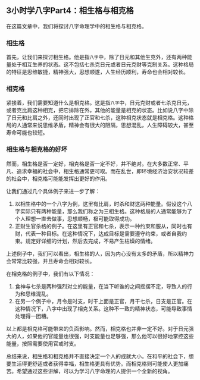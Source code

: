 ## 3小时学八字Part4：相生格与相克格

在这篇文章中，我们将探讨八字命理学中的相生格与相克格。

### 相生格

首先，让我们来探讨相生格。他是指`八字`中，除了日元和其他生克外，还有两种能量处于相互生养的状态。这不包括七杀克日元或者日元克财等克制关系。这种格局的特征是思维敏捷，精神强大，思想顺遂，人生经历顺利，寿命也会相对较长。

### 相克格

紧接着，我们需要知道什么是相克格。这是指`八字`中，日元克财或者七杀克日元，或者克比肩这种相克，把它排除在外，其他的能量是相克的状态。比如说八字中除了日元和比肩之外，还同时出现了正官和七杀，这种相克状态就是相克格。这种格局的人通常来说思维矛盾，精神会有很大的阻隔，思想混乱，人生障碍较大，甚至寿命可能也较短。

### 相生格与相克格的好坏

然而，相生格是否一定好，相克格是否一定不好，并不绝对。在大多数正常、平凡、追求幸福的社会中，相生格通常更可取。而在乱世，即环境经济治安状况较差的社会中，相克格可能能发挥出更好的作用。

让我们通过几个具体例子来进一步了解：

1. 以相生格中的一个八字为例，这里有比肩，时杀和财这两种能量。假设这个八字实际只有两种能量，那么我们称之为三相生格。这种格局的人通常能够为了个人理想一直去做事，思想顺畅，极可能取得成功。
2. 正财生官杀格的例子。在这里有正官和七杀，表示一种约束和服从，同时也有财，代表一种目标。在这种情况下，达成目标是需要遵守约束，或者自我约束。规定好详细的计划，然后去完成，不易产生枯燥的情绪。

上述例子中，我们可以看出，相生格的人，因为内心没有太多的矛盾，所以精神力会常常比较强，并且寿命会相对较长。

在相克格的例子中，我们有以下情况：

1. 食神与七杀是两种强烈对立的能量，在当下听谁的之间摇摆不定，导致人的行为和思维混乱。
2. 在另一个例子中，月令是时支，时干上面是正官，月干七杀，日支是正官。在这种情况下，八字中出现了相克关系。这种不一致的精神状态，可能导致事情处理得一团糟。

以上都是相克格可能带来的负面影响。然而，相克格也并非一定不好。对于日元强大的人，如果他的官能量也很强，时支能量也足够强，那么他可以很好地掌控这些能量，按照需要使用官或时支。

总结来说，相生格和相克格并不直接决定一个人的成就大小。在和平的社会下，想要生活得更舒适或者获得幸福，相生格更具有优势。而相克格则可能使人更加痛苦。希望通过这些讲解，可以为学习八字命理的人提供一个全新的视角。